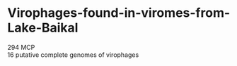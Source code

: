 # Virophages-found-in-viromes-from-Lake-Baikal
294 MCP <br />
16 putative complete genomes of virophages
